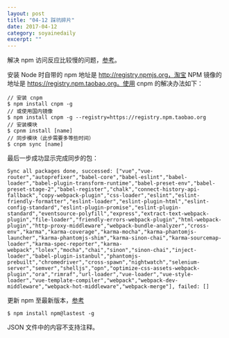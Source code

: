 ```yaml
---
layout: post
title: "04-12 踩坑碎片" 
date: 2017-04-12 
category: soyainedaily 
excerpt: ""
---
```


解决 npm 访问反应比较慢的问题，[参考](http://www.uedbox.com/npm-install-slow-solution/)。

安装 Node 时自带的 npm 地址是 http://registry.npmjs.org，淘宝 NPM 镜像的地址是 https://registry.npm.taobao.org。使用 cnpm 的解决办法如下：

```node
// 安装 cnpm
$ npm install cnpm -g
// 或使用国内镜像
$ npm install cnpm -g --registry=https://registry.npm.taobao.org
// 安装模块
$ cpnm install [name]
// 同步模块（此步需要多等些时间）
$ cnpm sync [name]
```

最后一步成功显示完成同步的包：

```
Sync all packages done, successed: ["vue","vue-router","autoprefixer","babel-core","babel-eslint","babel-loader","babel-plugin-transform-runtime","babel-preset-env","babel-preset-stage-2","babel-register","chalk","connect-history-api-fallback","copy-webpack-plugin","css-loader","eslint","eslint-friendly-formatter","eslint-loader","eslint-plugin-html","eslint-config-standard","eslint-plugin-promise","eslint-plugin-standard","eventsource-polyfill","express","extract-text-webpack-plugin","file-loader","friendly-errors-webpack-plugin","html-webpack-plugin","http-proxy-middleware","webpack-bundle-analyzer","cross-env","karma","karma-coverage","karma-mocha","karma-phantomjs-launcher","karma-phantomjs-shim","karma-sinon-chai","karma-sourcemap-loader","karma-spec-reporter","karma-webpack","lolex","mocha","chai","sinon","sinon-chai","inject-loader","babel-plugin-istanbul","phantomjs-prebuilt","chromedriver","cross-spawn","nightwatch","selenium-server","semver","shelljs","opn","optimize-css-assets-webpack-plugin","ora","rimraf","url-loader","vue-loader","vue-style-loader","vue-template-compiler","webpack","webpack-dev-middleware","webpack-hot-middleware","webpack-merge"], failed: []
```

更新 npm 至最新版本，[参考](https://docs.npmjs.com/getting-started/installing-node)

```node
$ npm install npm@lastest -g
```

JSON 文件中的内容不支持注释。

<div style="display:none">
思路：
将 express 生成的 bin 文件夹中的入口文件 www 移出并命名为 index.js（）
</div>